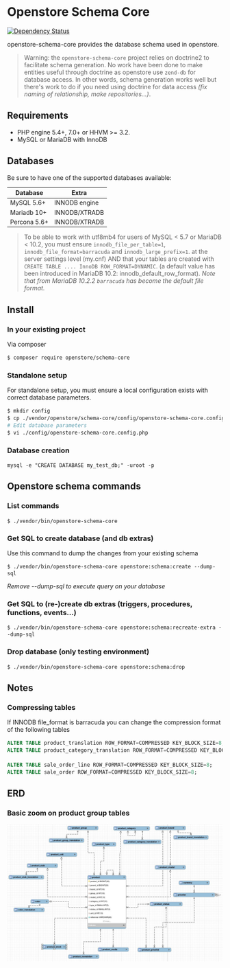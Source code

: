 # Openstore Schema Core

[![Dependency Status](https://www.versioneye.com/user/projects/5677ba2b107997003e0011c3/badge.svg?style=flat)](https://www.versioneye.com/user/projects/5677ba2b107997003e0011c3)

openstore-schema-core provides the database schema used in openstore. 

> Warning: the `openstore-schema-core` project relies on doctrine2 to facilitate schema generation.
> No work have been done to make entities useful through doctrine as openstore use `zend-db` for
> database access. In other words, schema generation works well but there's work to do if
> you need using doctrine for data access *(fix naming of relationship, make repositories...)*.
   
## Requirements

- PHP engine 5.4+, 7.0+ or HHVM >= 3.2.
- MySQL or MariaDB with InnoDB

## Databases

Be sure to have one of the supported databases available:

| Database      | Extra              |
|---------------|--------------------|
| MySQL 5.6+    | INNODB engine      |
| Mariadb 10+   | INNODB/XTRADB      |
| Percona 5.6+  | INNODB/XTRADB      |

> To be able to work with utf8mb4 for users of MySQL < 5.7 or MariaDB < 10.2,
> you must ensure `innodb_file_per_table=1`, `innodb_file_format=barracuda` and `innodb_large_prefix=1`.
> at the server settings level (my.cnf) AND that your tables are created with
> `CREATE TABLE .... InnoDB ROW_FORMAT=DYNAMIC`. (a default value has been introduced in MariaDB 10.2: innodb_default_row_format).
> *Note that from MariaDB 10.2.2 `barracuda` has become the default file format.* 

## Install

### In your existing project

Via composer

```sh
$ composer require openstore/schema-core
```
    
### Standalone setup

For standalone setup, you must ensure a local configuration exists with
correct database parameters.

```sh
$ mkdir config
$ cp ./vendor/openstore/schema-core/config/openstore-schema-core.config.php.dist ./config/openstore-schema-core.config.php
# Edit database parameters
$ vi ./config/openstore-schema-core.config.php
```

### Database creation

```console
mysql -e "CREATE DATABASE my_test_db;" -uroot -p
```


## Openstore schema commands

### List commands

```console
$ ./vendor/bin/openstore-schema-core
```

### Get SQL to create database (and db extras)

Use this command to dump the changes from your existing schema

```console
$ ./vendor/bin/openstore-schema-core openstore:schema:create --dump-sql
```

*Remove --dump-sql to execute query on your database*


### Get SQL to (re-)create db extras (triggers, procedures, functions, events...)

```console
$ ./vendor/bin/openstore-schema-core openstore:schema:recreate-extra --dump-sql
```

### Drop database (only testing environment)

```console
$ ./vendor/bin/openstore-schema-core openstore:schema:drop 
```

## Notes

### Compressing tables

If INNODB file_format is barracuda you can change the compression format of the following tables

```sql
ALTER TABLE product_translation ROW_FORMAT=COMPRESSED KEY_BLOCK_SIZE=8;
ALTER TABLE product_category_translation ROW_FORMAT=COMPRESSED KEY_BLOCK_SIZE=8;

ALTER TABLE sale_order_line ROW_FORMAT=COMPRESSED KEY_BLOCK_SIZE=8;
ALTER TABLE sale_order ROW_FORMAT=COMPRESSED KEY_BLOCK_SIZE=8;
```

## ERD

### Basic zoom on product group tables

![product_erd_image](https://raw.githubusercontent.com/belgattitude/openstore-schema-core/master/docs/image/erd-zoom-product.jpg "Product erd")

	